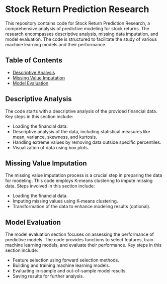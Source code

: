 # Stock Return Prediction Research

This repository contains code for Stock Return Prediction Research, a comprehensive analysis of predictive modeling for stock returns. The research encompasses descriptive analysis, missing data imputation, and model evaluation. The code is structured to facilitate the study of various machine learning models and their performance.

## Table of Contents

- [Descriptive Analysis](#descriptive-analysis)
- [Missing Value Imputation](#missing-value-imputation)
- [Model Evaluation](#model-evaluation)

## Descriptive Analysis

The code starts with a descriptive analysis of the provided financial data. Key steps in this section include:

- Loading the financial data.
- Descriptive analysis of the data, including statistical measures like mean, variance, skewness, and kurtosis.
- Handling extreme values by removing data outside specific percentiles.
- Visualization of data using box plots.

## Missing Value Imputation

The missing value imputation process is a crucial step in preparing the data for modeling. This code employs K-means clustering to impute missing data. Steps involved in this section include:

- Loading the financial data.
- Imputing missing values using K-means clustering.
- Transformation of the data to enhance modeling results (optional).

## Model Evaluation

The model evaluation section focuses on assessing the performance of predictive models. The code provides functions to select features, train machine learning models, and evaluate their performance. Key steps in this section include:

- Feature selection using forward selection methods.
- Building and training machine learning models.
- Evaluating in-sample and out-of-sample model results.
- Saving results for further analysis.
